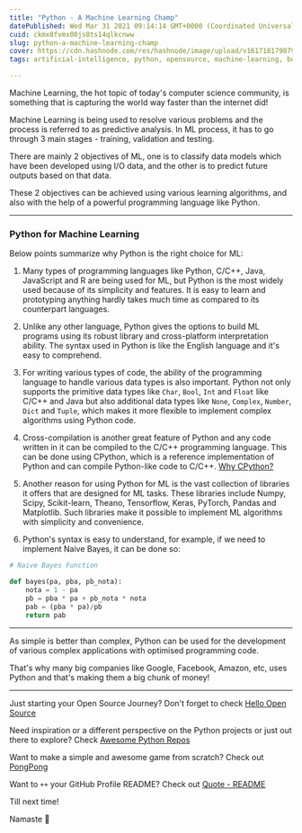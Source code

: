 ```yaml
---
title: "Python - A Machine Learning Champ"
datePublished: Wed Mar 31 2021 09:14:14 GMT+0000 (Coordinated Universal Time)
cuid: ckmx8fvmx00js8ts14qlkcnww
slug: python-a-machine-learning-champ
cover: https://cdn.hashnode.com/res/hashnode/image/upload/v1617181798791/BUoUGpyqX.png
tags: artificial-intelligence, python, opensource, machine-learning, beginners

---
```


Machine Learning, the hot topic of today's computer science community, is something that is capturing the world way faster than the internet did!

Machine Learning is being used to resolve various problems and the process is referred to as predictive analysis. In ML process, it has to go through 3 main stages - training, validation and testing.

There are mainly 2 objectives of ML, one is to classify data models which have been developed using I/O data, and the other is to predict future outputs based on that data.

These 2 objectives can be achieved using various learning algorithms, and also with the help of a powerful programming language like Python.

---

### Python for Machine Learning

Below points summarize why Python is the right choice for ML:

1. Many types of programming languages like Python, C/C++, Java, JavaScript and R are being used for ML, but Python is the most widely used because of its simplicity and features. It is easy to learn and prototyping anything hardly takes much time as compared to its counterpart languages.

2. Unlike any other language, Python gives the options to build ML programs using its robust library and cross-platform interpretation ability. The syntax used in Python is like the English language and it's easy to comprehend.

3. For writing various types of code, the ability of the programming language to handle various data types is also important. Python not only supports the primitive data types like `Char`, `Bool`, `Int` and `Float` like C/C++ and Java but also additional data types like `None`, `Complex`, `Number`, `Dict` and `Tuple`, which makes it more flexible to implement complex algorithms using Python code.

4. Cross-compilation is another great feature of Python and any code written in it can be compiled to the C/C++ programming language. This can be done using CPython, which is a reference implementation of Python and can compile Python-like code to C/C++. [Why CPython?](cpython-and-more)

5. Another reason for using Python for ML is the vast collection of libraries it offers that are designed for ML tasks. These libraries include Numpy, Scipy, Scikit-learn, Theano, Tensorflow, Keras, PyTorch, Pandas and Matplotlib. Such libraries make it possible to implement ML algorithms with simplicity and convenience.

6. Python's syntax is easy to understand, for example, if we need to implement Naive Bayes, it can be done so:

```python
# Naive Bayes Function

def bayes(pa, pba, pb_nota):
    nota = 1 - pa
    pb = pba * pa + pb_nota * nota
    pab = (pba * pa)/pb
    return pab
```

---

As simple is better than complex, Python can be used for the development of various complex applications with optimised programming code.

That's why many big companies like Google, Facebook, Amazon, etc, uses Python and that's making them a big chunk of money!

---

Just starting your Open Source Journey? Don't forget to check [Hello Open Source](https://github.com/siddharth2016/hello-open-source)

Need inspiration or a different perspective on the Python projects or just out there to explore? Check [Awesome Python Repos](https://github.com/siddharth2016/awesome-python-repos)

Want to make a simple and awesome game from scratch? Check out [PongPong](https://github.com/siddharth2016/PongPong)

Want to `++` your GitHub Profile README? Check out [Quote - README](https://github.com/marketplace/actions/quote-readme)

Till next time!

Namaste 🙏
